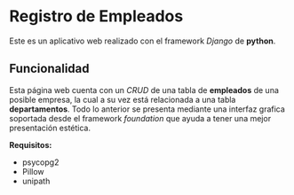 # Registro de Empleados
Este es un aplicativo web realizado con el framework *Django* de **python**.


## Funcionalidad

Esta página web cuenta con un *CRUD* de una tabla de **empleados** de una posible empresa, la cual a su vez está relacionada a una tabla **departamentos**. Todo lo anterior se presenta mediante una interfaz grafica soportada desde el framework *foundation* que ayuda a tener una mejor presentación estética.

**Requisitos:**
- psycopg2
- Pillow
- unipath
